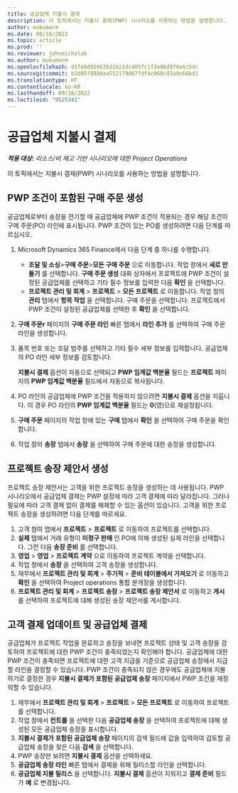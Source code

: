 ```yaml
---
title: 공급업체 지불시 결제
description: 이 토픽에서는 지불시 결제(PWP) 시나리오를 사용하는 방법을 설명합니다.
author: mukumarm
ms.date: 08/18/2022
ms.topic: article
ms.prod: ''
ms.reviewer: johnmichalak
ms.author: mukumarm
ms.openlocfilehash: d1fe8d92663b31b22dc405fc1f3e06d976e6c5dc
ms.sourcegitcommit: b2d05f898daa552179d67fdf4c060c93a9c66bd1
ms.translationtype: HT
ms.contentlocale: ko-KR
ms.lasthandoff: 09/16/2022
ms.locfileid: "9525341"
---
```

# <a name="pay-when-paid-vendor-payments"></a>공급업체 지불시 결제

_**적용 대상:** 리소스/비 재고 기반 시나리오에 대한 Project Operations_

이 토픽에서는 지불시 결제(PWP) 시나리오를 사용하는 방법을 설명합니다.

## <a name="create-a-purchase-order-that-has-pwp-terms"></a>PWP 조건이 포함된 구매 주문 생성

공급업체로부터 송장을 전기할 때 공급업체에 PWP 조건이 적용되는 경우 해당 조건이 구메 주문(PO) 라인에 표시됩니다. PWP 조건이 있는 PO를 생성하려면 다음 단계를 따르십시오.

1. Microsoft Dynamics 365 Finance에서 다음 단계 중 하나를 수행합니다.

    - **조달 및 소싱**\>**구매 주문**\>**모든 구매 주문** 으로 이동합니다. 작업 창에서 **새로 만들기** 를 선택합니다. **구매 주문 생성** 대화 상자에서 프로젝트에 PWP 조건이 설정된 공급업체를 선택하고 기타 필수 정보를 입력한 다음 **확인** 을 선택합니다.
    - **프로젝트 관리 및 회계** \> **프로젝트** \> **모든 프로젝트** 로 이동합니다. 작업 창의 **관리** 탭에서 **항목 작업** 을 선택합니다. 구매 주문을 선택합니다. 프로젝트에서 PWP 조건이 설정된 공급업체를 선택한 후 **확인** 을 선택합니다.

2. **구매 주문r** 페이지의 **구매 주문 라인** 빠른 탭에서 **라인 추가** 를 선택하여 구매 주문 라인을 생성합니다.
3. 품목 번호 또는 조달 범주를 선택하고 기타 필수 세부 정보를 입력합니다. 공급업체의 PO 라인 세부 정보를 검토합니다.

    **지불시 결제** 옵션이 자동으로 선택되고 **PWP 임계값 백분율** 필드는 **프로젝트** 페이지의 **PWP 임계값 백분율** 필드에서 자동으로 복사됩니다.

4. PO 라인의 공급업체에 PWP 조건을 적용하지 않으려면 **지불시 결제** 옵션을 지웁니다. 이 경우 PO 라인의 **PWP 임계값 백분율** 필드는 **0**(영)으로 재설정됩니다.
5. **구매 주문** 페이지의 작업 창에 있는 **구매** 탭에서 **확인** 을 선택하여 구매 주문을 확인합니다.
6. 작업 창의 **송장** 탭에서 **송장** 을 선택하여 구매 주문에 대한 송장을 생성합니다.

## <a name="create-a-project-invoice-proposal"></a>프로젝트 송장 제안서 생성

프로젝트 송장 제안서는 고객을 위한 프로젝트 송장을 생성하는 데 사용됩니다. PWP 시나리오에서 공급업체 결제는 PWP 설정에 따라 고객 결제에 따라 달라집니다. 그러나 필요에 따라 고객 결제 없이 결제를 해제할 수 있는 옵션이 있습니다. 고객을 위한 프로젝트 송장을 생성하려면 다음 단계를 따르세요.

1. 고객 참여 앱에서 **프로젝트** \> **프로젝트** 로 이동하여 프로젝트를 선택합니다.
2. **실제** 탭에서 거래 유형이 **미청구 판매** 인 PO에 의해 생성된 실제 라인을 선택합니다. 그런 다음 **송장 준비** 를 선택합니다.
3. **영업** \> **영업** \> **프로젝트 계약** 으로 이동하여 프로젝트 계약을 선택합니다.
4. 작업 창에서 **송장** 을 선택하여 고객 송장을 생성합니다.
5. 재무에서 **프로젝트 관리 및 회계** \> **주기적** \> **준비 테이블에서 가져오기** 로 이동하고 **확인** 을 선택하여 Project operations 통합 분개장을 생성합니다.
6. **프로젝트 관리 및 회계** \> **프로젝트 송장** \> **프로젝트 송장 제안서** 로 이동하고 **게시** 를 선택하여 프로젝트에 대해 생성된 송장 제안서를 게시합니다.

## <a name="update-a-customer-payment-and-pay-the-vendor"></a>고객 결제 업데이트 및 공급업체 결제

공급업체가 프로젝트 작업을 완료하고 송장을 보내면 프로젝트 상태 및 고객 송장을 검토하여 프로젝트에 대한 PWP 조건이 충족되었는지 확인해야 합니다. 공급업체에 대한 PWP 조건이 충족되면 프로젝트에 대한 고객 지급을 기준으로 공급업체 송장에서 지급할 라인을 결정할 수 있습니다. PWP 조건이 충족되지 않은 경우에도 공급업체에 지불하기로 결정한 경우 **지불시 결제가 포함된 공급업체 송장** 페이지에서 PWP 조건을 재정의할 수 있습니다.

1. 재무에서 **프로젝트 관리 및 회계** \> **프로젝트** \> **모든 프로젝트** 로 이동하여 프로젝트를 선택합니다.
2. 작업 창에서 **컨트롤** 을 선택한 다음 **공급업체 송장** 을 선택하여 프로젝트에 대해 생성된 모든 공급업체 송장을 표시합니다.
3. **지불시 결제가 포함된 공급업체 송장** 페이지의 검색 필드에 값을 입력하여 검토할 공급업체 송장을 찾은 다음 **검색** 을 선택합니다.
4. PWP 송장만 보려면 **지불시 결제** 옵션을 선택하세요.
5. **공급업체 송장 라인** 빠른 탭에서 결제을 위해 릴리스할 라인을 선택합니다.
6. **공급업체 지불 릴리스** 을 선택합니다. **지불시 결제** 옵션이 지워지고 **결제 준비** 필드가 **예** 로 변경됩니다.

